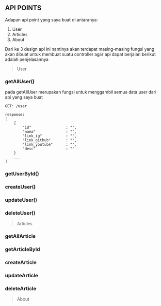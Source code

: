 ## API POINTS
Adapun api point yang saya buat di antaranya:
1. User
2. Articles
3. About

Dari ke 3 design api ini nantinya akan terdapat masing-masing fungsi yang akan dibuat untuk membuat suatu controller agar api dapat berjalan
berikut adalah penjelasannya 

> User

### getAllUser()

pada getAllUser merupakan fungsi untuk menggambil semua data user dari api yang saya buat

```
GET: /user

response:
[
    {
        "id"                : "",
        "nama"              : "",
        "link_ig"           : "",
        "link_github"       : "",
        "link_youtube"      : "",
        "desc"              : ""
    }
    ...
]
```

### getUserById()


### createUser()


### updateUser()


### deleteUser()


> Articles


### getAllArticle


### getArticleById


### createArticle


### updateArticle


### deleteArticle


> About
